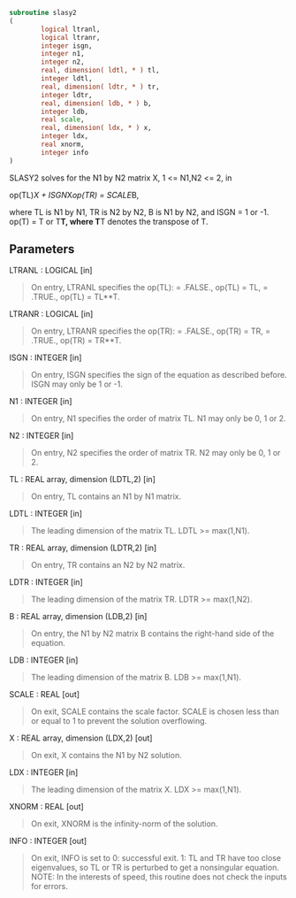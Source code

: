```fortran
subroutine slasy2
(
        logical ltranl,
        logical ltranr,
        integer isgn,
        integer n1,
        integer n2,
        real, dimension( ldtl, * ) tl,
        integer ldtl,
        real, dimension( ldtr, * ) tr,
        integer ldtr,
        real, dimension( ldb, * ) b,
        integer ldb,
        real scale,
        real, dimension( ldx, * ) x,
        integer ldx,
        real xnorm,
        integer info
)
```

SLASY2 solves for the N1 by N2 matrix X, 1 <= N1,N2 <= 2, in

op(TL)*X + ISGN*X*op(TR) = SCALE*B,

where TL is N1 by N1, TR is N2 by N2, B is N1 by N2, and ISGN = 1 or
-1.  op(T) = T or T**T, where T**T denotes the transpose of T.

## Parameters
LTRANL : LOGICAL [in]
> On entry, LTRANL specifies the op(TL):
> = .FALSE., op(TL) = TL,
> = .TRUE., op(TL) = TL**T.

LTRANR : LOGICAL [in]
> On entry, LTRANR specifies the op(TR):
> = .FALSE., op(TR) = TR,
> = .TRUE., op(TR) = TR**T.

ISGN : INTEGER [in]
> On entry, ISGN specifies the sign of the equation
> as described before. ISGN may only be 1 or -1.

N1 : INTEGER [in]
> On entry, N1 specifies the order of matrix TL.
> N1 may only be 0, 1 or 2.

N2 : INTEGER [in]
> On entry, N2 specifies the order of matrix TR.
> N2 may only be 0, 1 or 2.

TL : REAL array, dimension (LDTL,2) [in]
> On entry, TL contains an N1 by N1 matrix.

LDTL : INTEGER [in]
> The leading dimension of the matrix TL. LDTL >= max(1,N1).

TR : REAL array, dimension (LDTR,2) [in]
> On entry, TR contains an N2 by N2 matrix.

LDTR : INTEGER [in]
> The leading dimension of the matrix TR. LDTR >= max(1,N2).

B : REAL array, dimension (LDB,2) [in]
> On entry, the N1 by N2 matrix B contains the right-hand
> side of the equation.

LDB : INTEGER [in]
> The leading dimension of the matrix B. LDB >= max(1,N1).

SCALE : REAL [out]
> On exit, SCALE contains the scale factor. SCALE is chosen
> less than or equal to 1 to prevent the solution overflowing.

X : REAL array, dimension (LDX,2) [out]
> On exit, X contains the N1 by N2 solution.

LDX : INTEGER [in]
> The leading dimension of the matrix X. LDX >= max(1,N1).

XNORM : REAL [out]
> On exit, XNORM is the infinity-norm of the solution.

INFO : INTEGER [out]
> On exit, INFO is set to
> 0: successful exit.
> 1: TL and TR have too close eigenvalues, so TL or
> TR is perturbed to get a nonsingular equation.
> NOTE: In the interests of speed, this routine does not
> check the inputs for errors.
